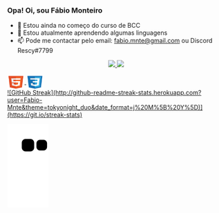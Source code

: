 ### Opa! Oi, sou Fábio Monteiro


- 🔭 Estou ainda no começo do curso de BCC
- 🌱 Estou atualmente aprendendo algumas linguagens
- 📫 Pode me contactar pelo email: fabio.mnte@gmail.com ou Discord Rescy#7799

<div align="center">
  <a href="https://github.com/">
  <img height="180em" src="https://github-readme-stats.vercel.app/api?username=fabio-mnte&show_icons=true&theme=tokyonight&include_all_commits=true&count_private=true"/>
  <img height="180em" src="https://github-readme-stats.vercel.app/api/top-langs/?username=fabio-mnte&layout=compact&langs_count=7&theme=tokyonight"/>
</div>
  <div style="display: inline_block"><br>
  <img align="center" alt="Fabio-HTML" height="30" width="40" src="https://raw.githubusercontent.com/devicons/devicon/master/icons/html5/html5-original.svg">
  <img align="center" alt="Fabio-CSS" height="30" width="40" src="https://raw.githubusercontent.com/devicons/devicon/master/icons/css3/css3-original.svg">
 </div>
<div>
![GitHub Streak](http://github-readme-streak-stats.herokuapp.com?user=Fabio-Mnte&theme=tokyonight_duo&date_format=j%20M%5B%20Y%5D)](https://git.io/streak-stats)
</div>
  
![Snake animation](https://github.com/fabio-mnte/fabio-mnte/blob/output/github-contribution-grid-snake.svg)
